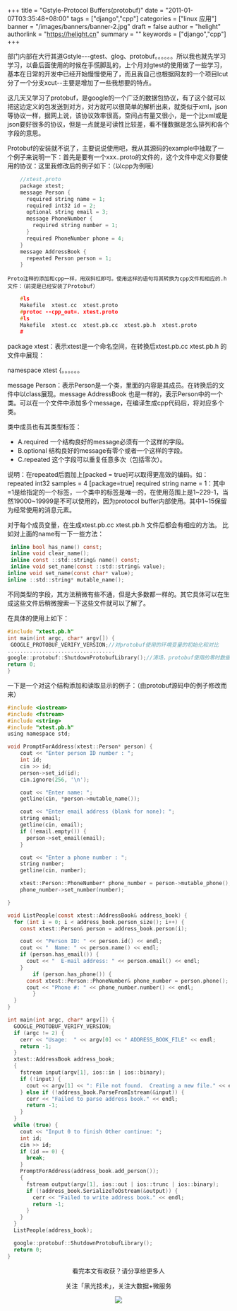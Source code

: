 +++
title = "Gstyle-Protocol Buffers(protobuf)"
date = "2011-01-07T03:35:48+08:00"
tags = ["django","cpp"]
categories = ["linux 应用"]
banner = "/images/banners/banner-2.jpg"
draft = false
author = "helight"
authorlink = "https://helight.cn"
summary = ""
keywords = ["django","cpp"]
+++

部门内部在大行其道Gstyle---gtest、glog、protobuf。。。。。。所以我也就先学习学习，以备后面使用的时候在手慌脚乱的，上个月对gtest的使用做了一些学习，基本在日常的开发中已经开始慢慢使用了，而且我自己也根据网友的一个项目lcut分了一个分支xcut--主要是增加了一些我想要的特点。

这几天又学习了protobuf，是google的一个广泛的数据包协议，有了这个就可以把这边定义的包发送到对方，对方就可以很简单的解析出来，就类似于xml，json等协议一样，据网上说，该协议效率很高，空间占有量又很小，是一个比xml或是json要好很多的协议，但是一点就是可读性比较差，看不懂数据是怎么排列和各个字段的意思。
<!--more-->
Protobuf的安装就不说了，主要说说使用吧，我从其源码的example中抽取了一个例子来说明一下：首先是要有一个xxx..proto的文件的，这个文件中定义你要使用的协议：这里我修改后的例子如下：（以cpp为例哦）
```c
	//xtest.proto
	package xtest;
	message Person {
	  required string name = 1;
	  required int32 id = 2;    
	  optional string email = 3;
	  message PhoneNumber {
	    required string number = 1;
	  }
	  required PhoneNumber phone = 4;
	}
	message AddressBook {
	  repeated Person person = 1;
	}
```
	Proto注释的添加和cpp一样，用双斜杠即可。使用这样的语句将其转换为cpp文件和相应的.h文件：（前提是已经安装了Protobuf）
```c
	#ls
	Makefile  xtest.cc  xtest.proto
	#protoc --cpp_out=. xtest.proto
	#ls
	Makefile  xtest.cc  xtest.pb.cc  xtest.pb.h  xtest.proto
	#
```
package xtest：表示xtest是一个命名空间，在转换后xtest.pb.cc  xtest.pb.h 的文件中展现：

namespace xtest {。。。。。。

message Person：表示Person是一个类，里面的内容是其成员。在转换后的文件中以class展现。message AddressBook 也是一样的，表示Person中的一个类。可以在一个文件中添加多个message，在编译生成cpp代码后，将对应多个类。

类中成员也有其类型标签：
*	A.required 一个结构良好的message必须有一个这样的字段。
*	B.optional 结构良好的message有零个或者一个这样的字段。
*	C.repeated 这个字段可以重复任意多次（包括零次）。

说明：在repeated后面加上[packed = true]可以取得更高效的编码。如：repeated int32 samples = 4 [package=true]
required string name = 1：其中=1是给指定的一个标签，一个类中的标签是唯一的，在使用范围上是1~229-1，当然19000~19999是不可以使用的，因为protocol buffer内部使用。其中1~15保留为经常使用的消息元素。

对于每个成员变量，在生成xtest.pb.cc  xtest.pb.h 文件后都会有相应的方法。
比如对上面的name有一下一些方法：
```c
 inline bool has_name() const;
 inline void clear_name();
 inline const ::std::string& name() const;
 inline void set_name(const ::std::string& value); 
inline void set_name(const char* value); 
inline ::std::string* mutable_name();
```
不同类型的字段，其方法稍微有些不通，但是大多数都一样的。其它具体可以在生成这些文件后稍微搜索一下这些文件就可以了解了。

在具体的使用上如下：

```c
#include "xtest.pb.h"
int main(int argc, char* argv[]) { 
 GOOGLE_PROTOBUF_VERIFY_VERSION;//对protobuf使用的环境变量的初始化和对比
..................................  
google::protobuf::ShutdownProtobufLibrary();//清场，protobuf使用的零时数据，环境变量等  
return 0;
}
```
一下是一个对这个结构添加和读取显示的例子：（由protobuf源码中的例子修改而来）
```c
#include <iostream>
#include <fstream>
#include <string>
#include "xtest.pb.h"
using namespace std;

void PromptForAddress(xtest::Person* person) {
    cout << "Enter person ID number : ";
    int id;
    cin >> id;
    person->set_id(id);
    cin.ignore(256, '\n');

    cout << "Enter name: ";
    getline(cin, *person->mutable_name());

    cout << "Enter email address (blank for none): ";
    string email;
    getline(cin, email);
    if (!email.empty()) {
      person->set_email(email);
    }

    cout << "Enter a phone number : ";
    string number;
    getline(cin, number);

    xtest::Person::PhoneNumber* phone_number = person->mutable_phone();
    phone_number->set_number(number);

}

void ListPeople(const xtest::AddressBook& address_book) {
  for (int i = 0; i < address_book.person_size(); i++) {
    const xtest::Person& person = address_book.person(i);

    cout << "Person ID: " << person.id() << endl;
    cout << "  Name: " << person.name() << endl;
    if (person.has_email()) {
      cout << "  E-mail address: " << person.email() << endl;
    }
        if (person.has_phone()) {
      const xtest::Person::PhoneNumber& phone_number = person.phone();
      cout << "Phone #: " << phone_number.number() << endl;
        }
  }
}

int main(int argc, char* argv[]) {
  GOOGLE_PROTOBUF_VERIFY_VERSION;
  if (argc != 2) {
    cerr << "Usage:  " << argv[0] << " ADDRESS_BOOK_FILE" << endl;
    return -1;
  }
  xtest::AddressBook address_book;
  {
    fstream input(argv[1], ios::in | ios::binary);
    if (!input) {
      cout << argv[1] << ": File not found.  Creating a new file." << endl;
    } else if (!address_book.ParseFromIstream(&input)) {
      cerr << "Failed to parse address book." << endl;
      return -1;
    }
  }
  while (true) {
    cout << "Input 0 to finish Other continue: ";
    int id;
    cin >> id;
    if (id == 0) {
      break;
    }
    PromptForAddress(address_book.add_person());
    {
      fstream output(argv[1], ios::out | ios::trunc | ios::binary);
      if (!address_book.SerializeToOstream(&output)) {
        cerr << "Failed to write address book." << endl;
        return -1;
      }
    }
  }
  ListPeople(address_book);

  google::protobuf::ShutdownProtobufLibrary();
  return 0;
}
```

<center>
看完本文有收获？请分享给更多人<br>

关注「黑光技术」，关注大数据+微服务<br>

![](/images/qrcode_helight_tech.jpg)
</center>
